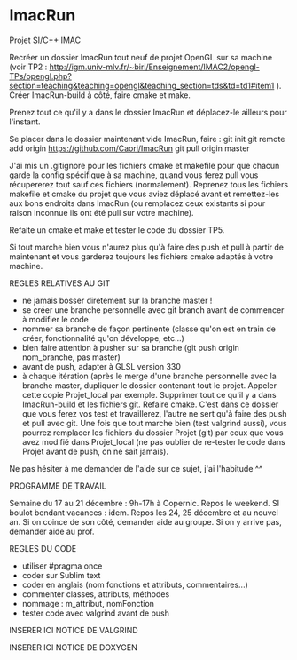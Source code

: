 # ImacRun
Projet SI/C++ IMAC

Recréer un dossier ImacRun tout neuf de projet OpenGL sur sa machine (voir TP2 : http://igm.univ-mlv.fr/~biri/Enseignement/IMAC2/opengl-TPs/opengl.php?section=teaching&teaching=opengl&teaching_section=tds&td=td1#item1 ). Créer ImacRun-build à côté, faire cmake et make.

Prenez tout ce qu'il y a dans le dossier ImacRun et déplacez-le ailleurs pour l'instant.

Se placer dans le dossier maintenant vide ImacRun, faire :
git init
git remote add origin https://github.com/Caori/ImacRun
git pull origin master

J'ai mis un .gitignore pour les fichiers cmake et makefile pour que chacun garde la config spécifique à sa machine, quand vous ferez pull vous récupererez tout sauf ces fichiers (normalement).
Reprenez tous les fichiers makefile et cmake du projet que vous aviez déplacé avant et remettez-les aux bons endroits dans ImacRun (ou remplacez ceux existants si pour raison inconnue ils ont été pull sur votre machine).

Refaite un cmake et make et tester le code du dossier TP5.

Si tout marche bien vous n'aurez plus qu'à faire des push et pull à partir de maintenant et vous garderez toujours les fichiers cmake adaptés à votre machine.

REGLES RELATIVES AU GIT
- ne jamais bosser diretement sur la branche master !
- se créer une branche personnelle avec git branch avant de commencer à modifier le code
- nommer sa branche de façon pertinente (classe qu'on est en train de créer, fonctionnalité qu'on développe, etc...)
- bien faire attention à pusher sur sa branche (git push origin nom_branche, pas master)
- avant de push, adapter à GLSL version 330
- à chaque itération (après le merge d'une branche personnelle avec la branche master, dupliquer le dossier contenant tout le projet. Appeler cette copie Projet_local par exemple. Supprimer tout ce qu'il y a dans ImacRun-build et les fichiers git. Refaire cmake. C'est dans ce dossier que vous ferez vos test et travaillerez, l'autre ne sert qu'à faire des push et pull avec git. Une fois que tout marche bien (test valgrind aussi), vous pourrez remplacer les fichiers du dossier Projet (git) par ceux que vous avez modifié dans Projet_local (ne pas oublier de re-tester le code dans Projet avant de push, on ne sait jamais).

Ne pas hésiter à me demander de l'aide sur ce sujet, j'ai l'habitude ^^

PROGRAMME DE TRAVAIL

Semaine du 17 au 21 décembre : 9h-17h à Copernic. Repos le weekend.
SI boulot bendant vacances : idem. Repos les 24, 25 décembre et au nouvel an.
Si on coince de son côté, demander aide au groupe. Si on y arrive pas, demander aide au prof.

REGLES DU CODE
- utiliser #pragma once
- coder sur Sublim text
- coder en anglais (nom fonctions et attributs, commentaires...)
- commenter classes, attributs, méthodes
- nommage : m_attribut, nomFonction
- tester code avec valgrind avant de push

INSERER ICI NOTICE DE VALGRIND

INSERER ICI NOTICE DE DOXYGEN


